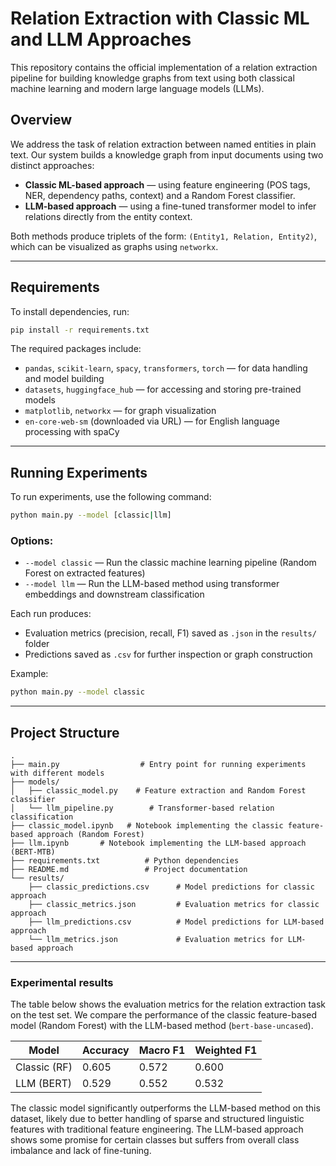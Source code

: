 # Relation Extraction with Classic ML and LLM Approaches

This repository contains the official implementation of a relation extraction pipeline for building knowledge graphs from text using both classical machine learning and modern large language models (LLMs).

## Overview

We address the task of relation extraction between named entities in plain text. Our system builds a knowledge graph from input documents using two distinct approaches:

* **Classic ML-based approach** — using feature engineering (POS tags, NER, dependency paths, context) and a Random Forest classifier.
* **LLM-based approach** — using a fine-tuned transformer model to infer relations directly from the entity context.

Both methods produce triplets of the form:
`(Entity1, Relation, Entity2)`, which can be visualized as graphs using `networkx`.

---

## Requirements

To install dependencies, run:

```bash
pip install -r requirements.txt
```

The required packages include:

* `pandas`, `scikit-learn`, `spacy`, `transformers`, `torch` — for data handling and model building
* `datasets`, `huggingface_hub` — for accessing and storing pre-trained models
* `matplotlib`, `networkx` — for graph visualization
* `en-core-web-sm` (downloaded via URL) — for English language processing with spaCy

---

## Running Experiments

To run experiments, use the following command:

```bash
python main.py --model [classic|llm]
```

### Options:

* `--model classic` — Run the classic machine learning pipeline (Random Forest on extracted features)
* `--model llm` — Run the LLM-based method using transformer embeddings and downstream classification

Each run produces:

* Evaluation metrics (precision, recall, F1) saved as `.json` in the `results/` folder
* Predictions saved as `.csv` for further inspection or graph construction

Example:

```bash
python main.py --model classic
```

---

## Project Structure

```
.
├── main.py                  # Entry point for running experiments with different models
├── models/
│   ├── classic_model.py    # Feature extraction and Random Forest classifier
│   └── llm_pipeline.py        # Transformer-based relation classification
├── classic_model.ipynb   # Notebook implementing the classic feature-based approach (Random Forest)
├── llm.ipynb       # Notebook implementing the LLM-based approach (BERT-MTB)
├── requirements.txt          # Python dependencies
├── README.md                 # Project documentation
└── results/
    ├── classic_predictions.csv      # Model predictions for classic approach
    ├── classic_metrics.json         # Evaluation metrics for classic approach
    ├── llm_predictions.csv          # Model predictions for LLM-based approach
    └── llm_metrics.json             # Evaluation metrics for LLM-based approach

```
---

### Experimental results

The table below shows the evaluation metrics for the relation extraction task on the test set. We compare the performance of the classic feature-based model (Random Forest) with the LLM-based method (`bert-base-uncased`).

| Model          | Accuracy | Macro F1 | Weighted F1 |
| -------------- | -------- | -------- | ----------- |
| Classic (RF)   | 0.605    | 0.572    | 0.600       |
| LLM (BERT) |  0.529    | 0.552    | 0.532       |

The classic model significantly outperforms the LLM-based method on this dataset, likely due to better handling of sparse and structured linguistic features with traditional feature engineering. The LLM-based approach shows some promise for certain classes but suffers from overall class imbalance and lack of fine-tuning.